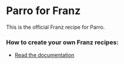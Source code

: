 # Parro for Franz
This is the official Franz recipe for Parro.

### How to create your own Franz recipes:
* [Read the documentation](https://github.com/meetfranz/plugins)
